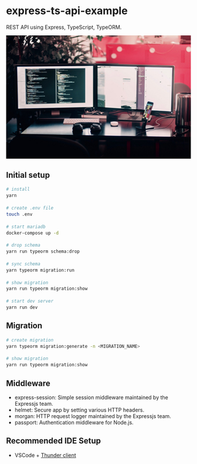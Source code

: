 # express-ts-api-example

REST API using Express, TypeScript, TypeORM.

![Desktop img](./desktop.jpg)

## Initial setup

```bash
# install
yarn

# create .env file
touch .env

# start mariadb
docker-compose up -d

# drop schema
yarn run typeorm schema:drop

# sync schema
yarn typeorm migration:run

# show migration
yarn run typeorm migration:show

# start dev server
yarn run dev
```

## Migration

```bash
# create migration
yarn typeorm migration:generate -n <MIGRATION_NAME>

# show migration
yarn run typeorm migration:show
```

## Middleware

- express-session: Simple session middleware maintained by the Expressjs team.
- helmet: Secure app by setting various HTTP headers.
- morgan: HTTP request logger maintained by the Expressjs team.
- passport: Authentication middleware for Node.js.

## Recommended IDE Setup

- VSCode + [Thunder client](https://marketplace.visualstudio.com/items?itemName=rangav.vscode-thunder-client)
